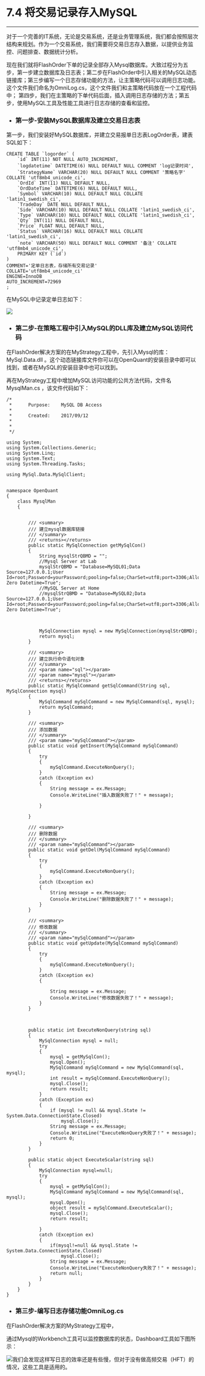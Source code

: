 # 7.4  将交易记录存入MySQL

---

对于一个完善的IT系统，无论是交易系统，还是业务管理系统，我们都会按照层次结构来规划。作为一个交易系统，我们需要将交易日志存入数据，以提供业务监控、问题排查、数据统计分析。

现在我们就将FlashOrder下单的记录全部存入Mysql数据库。大致过程分为五步，第一步建立数据库及日志表；第二步在FlashOrder中引入相关的MySQL动态链接库；第三步编写一个日志存储功能的方法，让主策略代码可以调用日志功能。这个文件我们命名为OmniLog.cs，这个文件我们和主策略代码放在一个工程代码中； 第四步，我们在主策略的下单代码后面，插入调用日志存储的方法；第五步，使用MySQL工具及性能工具进行日志存储的查看和监控。

* ### 第一步-安装MySQL数据库及建立交易日志表

第一步，我们安装好MySQL数据库，并建立交易报单日志表LogOrder表，建表SQL如下：

    CREATE TABLE `logorder` (
        `id` INT(11) NOT NULL AUTO_INCREMENT,
        `logdatetime` DATETIME(6) NULL DEFAULT NULL COMMENT 'log记录时间',
        `StrategyName` VARCHAR(20) NULL DEFAULT NULL COMMENT '策略名字' COLLATE 'utf8mb4_unicode_ci',
        `OrdId` INT(11) NULL DEFAULT NULL,
        `OrdDateTime` DATETIME(6) NULL DEFAULT NULL,
        `Symbol` VARCHAR(10) NULL DEFAULT NULL COLLATE 'latin1_swedish_ci',
        `TradeDay` DATE NULL DEFAULT NULL,
        `Side` VARCHAR(10) NULL DEFAULT NULL COLLATE 'latin1_swedish_ci',
        `Type` VARCHAR(10) NULL DEFAULT NULL COLLATE 'latin1_swedish_ci',
        `Qty` INT(11) NULL DEFAULT NULL,
        `Price` FLOAT NULL DEFAULT NULL,
        `Status` VARCHAR(16) NULL DEFAULT NULL COLLATE 'latin1_swedish_ci',
        `note` VARCHAR(50) NULL DEFAULT NULL COMMENT '备注' COLLATE 'utf8mb4_unicode_ci',
        PRIMARY KEY (`id`)
    )
    COMMENT='定单日志表，存储所有交易记录'
    COLLATE='utf8mb4_unicode_ci'
    ENGINE=InnoDB
    AUTO_INCREMENT=72969
    ;

在MySQL中记录定单日志如下：

![](/assets/Table_logorder.png)

* ### 第二步-在策略工程中引入MySQL的DLL库及建立MySQL访问代码

在FlashOrder解决方案的在MyStrategy工程中，先引入Mysql的库：MySql.Data.dll 。这个动态链接库文件你可以在OpenQuant的安装目录中即可以找到，或者在MySQL的安装目录中也可以找到。

再在MyStrategy工程中增加MySQL访问功能的公共方法代码，文件名MysqlMan.cs ，该文件代码如下：

```
/*
 *      Purpose:    MySQL DB Access  
 *          
 *      Created:    2017/09/12 
 * 
 * 
 */

using System;
using System.Collections.Generic;
using System.Linq;
using System.Text;
using System.Threading.Tasks;

using MySql.Data.MySqlClient;


namespace OpenQuant
{
	class MysqlMan
	{


		/// <summary>
		/// 建立mysql数据库链接
		/// </summary>
		/// <returns></returns>
		public static MySqlConnection getMySqlCon()
		{
			String mysqlStrQBMD = "";
			//Mysql Server at Lab
			mysqlStrQBMD = "Database=MySQL01;Data Source=127.0.0.1;User Id=root;Password=yourPassword;pooling=false;CharSet=utf8;port=3306;Allow Zero Datetime=True";
			//MySQL Server at Home
			//mysqlStrQBMD = "Database=MySQL02;Data Source=127.0.0.1;User Id=root;Password=yourPassword;pooling=false;CharSet=utf8;port=3306;Allow Zero Datetime=True";
            


			MySqlConnection mysql = new MySqlConnection(mysqlStrQBMD);
			return mysql;
		}

		/// <summary>
		/// 建立执行命令语句对象
		/// </summary>
		/// <param name="sql"></param>
		/// <param name="mysql"></param>
		/// <returns></returns>
		public static MySqlCommand getSqlCommand(String sql, MySqlConnection mysql)
		{
			MySqlCommand mySqlCommand = new MySqlCommand(sql, mysql);
			return mySqlCommand;
		}

		/// <summary>
		/// 添加数据
		/// </summary>
		/// <param name="mySqlCommand"></param>
		public static void getInsert(MySqlCommand mySqlCommand)
		{
			try
			{
				mySqlCommand.ExecuteNonQuery();
			}
			catch (Exception ex)
			{
				String message = ex.Message;
				Console.WriteLine("插入数据失败了！" + message);

			}

		}

		/// <summary>
		/// 删除数据
		/// </summary>
		/// <param name="mySqlCommand"></param>
		public static void getDel(MySqlCommand mySqlCommand)
		{
			try
			{
				mySqlCommand.ExecuteNonQuery();
			}
			catch (Exception ex)
			{
				String message = ex.Message;
				Console.WriteLine("删除数据失败了！" + message);
			}
		}

		/// <summary>
		/// 修改数据
		/// </summary>
		/// <param name="mySqlCommand"></param>
		public static void getUpdate(MySqlCommand mySqlCommand)
		{
			try
			{
				mySqlCommand.ExecuteNonQuery();
			}
			catch (Exception ex)
			{

				String message = ex.Message;
				Console.WriteLine("修改数据失败了！" + message);
			}
		}



		public static int ExecuteNonQuery(string sql) 
		{
			MySqlConnection mysql = null;
			try
			{
				mysql = getMySqlCon();
				mysql.Open();
				MySqlCommand mySqlCommand = new MySqlCommand(sql, mysql);
				int result = mySqlCommand.ExecuteNonQuery();
				mysql.Close();
				return result;
			}
			catch (Exception ex)
			{
				if (mysql != null && mysql.State != System.Data.ConnectionState.Closed)
					mysql.Close();
				String message = ex.Message;
				Console.WriteLine("ExecuteNonQuery失败了！" + message);
				return 0;
			}
		}

		public static object ExecuteScalar(string sql) 
		{
			MySqlConnection mysql=null;
			try
			{
				mysql = getMySqlCon();
				MySqlCommand mySqlCommand = new MySqlCommand(sql, mysql);
				mysql.Open();
				object result = mySqlCommand.ExecuteScalar();
				mysql.Close();
				return result;

			}
			catch (Exception ex)
			{
				if(mysql!=null && mysql.State != System.Data.ConnectionState.Closed)
					mysql.Close();
				String message = ex.Message;
				Console.WriteLine("ExecuteNonQuery失败了！" + message);
				return null;
			}
		}
	}
}

```

* ### 第三步-编写日志存储功能OmniLog.cs

在FlashOrder解决方案的MyStrategy工程中，



通过Mysql的Workbench工具可以监控数据库的状态，Dashboard工具如下图所示：

![](/assets/MysqlDashboard01.png)我们会发现这样写日志的效率还是有些慢，但对于没有做高频交易（HFT）的情况，这些工具是适用的。

